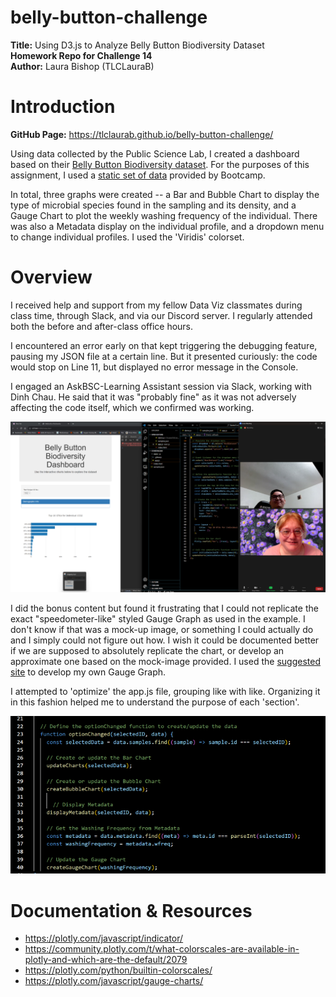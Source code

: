 # belly-button-challenge
**Title:** Using D3.js to Analyze Belly Button Biodiversity Dataset </br>
**Homework Repo for Challenge 14** </br>
**Author:** Laura Bishop (TLCLauraB) </br>

# Introduction
**GitHub Page:** https://tlclaurab.github.io/belly-button-challenge/

Using data collected by the Public Science Lab, I created a dashboard based on their [Belly Button Biodiversity dataset](http://robdunnlab.com/projects/belly-button-biodiversity/). For the purposes of this assignment, I used a [static set of data](https://2u-data-curriculum-team.s3.amazonaws.com/dataviz-classroom/v1.1/14-Interactive-Web-Visualizations/02-Homework/samples.json) provided by Bootcamp.

In total, three graphs were created -- a Bar and Bubble Chart to display the type of microbial species found in the sampling and its density, and a Gauge Chart to plot the weekly washing frequency of the individual.  There was also a Metadata display on the individual profile, and a dropdown menu to change individual profiles. I used the 'Viridis' colorset.

# Overview
I received help and support from my fellow Data Viz classmates during class time, through Slack, and via our Discord server. I regularly attended both the before and after-class office hours.

I encountered an error early on that kept triggering the debugging feature, pausing my JSON file at a certain line. But it presented curiously: the code would stop on Line 11, but displayed no error message in the Console. 

I engaged an AskBSC-Learning Assistant session via Slack, working with Dinh Chau. He said that it was "probably fine" as it was not adversely affecting the code itself, which we confirmed was working. 

<img src="https://github.com/TLCLauraB/belly-button-challenge/blob/main/images/image2-SM.png">

I did the bonus content but found it frustrating that I could not replicate the exact "speedometer-like" styled Gauge Graph as used in the example. I don't know if that was a mock-up image, or something I could actually do and I simply could not figure out how. I wish it could be documented better if we are supposed to absolutely replicate the chart, or develop an approximate one based on the mock-image provided. I used the [suggested site](https://plotly.com/javascript/gauge-charts/) to develop my own Gauge Graph. 

I attempted to 'optimize' the app.js file, grouping like with like. Organizing it in this fashion helped me to understand the purpose of each 'section'.

<img src="https://github.com/TLCLauraB/belly-button-challenge/blob/main/images/image6-SM.png">

# Documentation & Resources
  * https://plotly.com/javascript/indicator/
  * https://community.plotly.com/t/what-colorscales-are-available-in-plotly-and-which-are-the-default/2079
  * https://plotly.com/python/builtin-colorscales/
  * https://plotly.com/javascript/gauge-charts/



